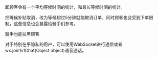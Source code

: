 即顾客会有一个平均等候时间的统计，和最长等候时间的统计。

把等候补贴取消，改为等候超过5分钟就能取消订单，同时顾客也会受到下单限制，这些信息也会暴露给骑手们参考。

骑手也能拉黑顾客

对于特别在乎隐私的用户，可以使用WebSocket进行通信或者wx.join1v1Chat(Object object)语音通话。